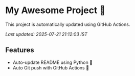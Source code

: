 # My Awesome Project 🚀

This project is automatically updated using GitHub Actions.

_Last updated: 2025-07-21 21:12:03 IST_

## Features
- Auto-update README using Python 🐍
- Auto Git push with GitHub Actions 🤖
